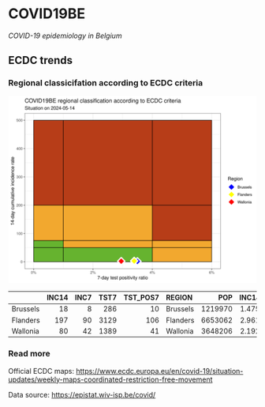 
# COVID19BE

*COVID-19 epidemiology in Belgium*

## ECDC trends

### Regional classicifation according to ECDC criteria

![](COVID9BE-ecdc-trend.png)

|          | INC14 | INC7 | TST7 | TST\_POS7 | REGION   |     POP | INC14\_RT |       PR7 |          GR |
| :------- | ----: | ---: | ---: | --------: | :------- | ------: | --------: | --------: | ----------: |
| Brussels |    18 |    8 |  286 |        10 | Brussels | 1219970 |  1.475446 | 0.0349650 | \-0.2000000 |
| Flanders |   197 |   90 | 3129 |       106 | Flanders | 6653062 |  2.961043 | 0.0338766 | \-0.1588785 |
| Wallonia |    80 |   42 | 1389 |        41 | Wallonia | 3648206 |  2.192859 | 0.0295176 |   0.1052632 |

### Read more

Official ECDC maps:
<https://www.ecdc.europa.eu/en/covid-19/situation-updates/weekly-maps-coordinated-restriction-free-movement>

Data source: <https://epistat.wiv-isp.be/covid/>
